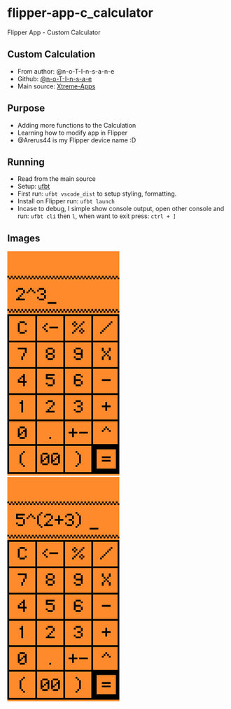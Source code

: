 # flipper-app-c_calculator

Flipper App - Custom Calculator

## Custom Calculation

- From author: @n-o-T-I-n-s-a-n-e
- Github: [@n-o-T-I-n-s-a-e](https://github.com/n-o-T-I-n-s-a-n-e)
- Main source: [Xtreme-Apps](https://github.com/Flipper-XFW/Xtreme-Apps.git)
  
## Purpose

- Adding more functions to the Calculation
- Learning how to modify app in Flipper
- @Arerus44 is my Flipper device name :D

## Running

- Read from the main source
- Setup: [ufbt](https://pypi.org/project/ufbt/)
- First run: `ufbt vscode_dist` to setup styling, formatting.
- Install on Flipper run: `ufbt launch`
- Incase to debug, I simple show console output, open other console
and run: `ufbt cli` then `l`, when want to exit press: `ctrl + ]`

## Images

![example_1](img/2.png "Example 1")
![example_2](img/1.png "Example 2")

